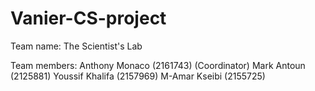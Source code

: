 # Vanier-CS-project

Team name: The Scientist's Lab

Team members:
 Anthony Monaco (2161743) (Coordinator)
 Mark Antoun (2125881) 
 Youssif Khalifa (2157969)
 M-Amar Kseibi (2155725)
 
 
 
